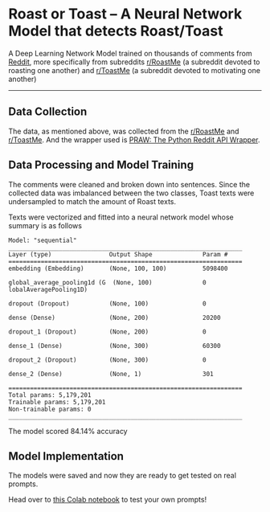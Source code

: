 # Roast or Toast – A Neural Network Model that detects Roast/Toast

A Deep Learning Network Model trained on thousands of comments from [Reddit](https://www.reddit.com/), more specifically from subreddits [r/RoastMe](https://www.reddit.com/r/RoastMe) (a subreddit devoted to roasting one another) and [r/ToastMe](https://www.reddit.com/r/ToastMe) (a subreddit devoted to motivating one another)

---

## Data Collection

The data, as mentioned above, was collected from the [r/RoastMe](https://www.reddit.com/r/RoastMe) and [r/ToastMe](https://www.reddit.com/r/ToastMe). And the wrapper used is [PRAW: The Python Reddit API Wrapper](https://praw.readthedocs.io/).

## Data Processing and Model Training

The comments were cleaned and broken down into sentences. Since the collected data was imbalanced between the two classes, Toast texts were undersampled to match the amount of Roast texts.

Texts were vectorized and fitted into a neural network model whose summary is as follows

```plaintext
Model: "sequential"
_________________________________________________________________
Layer (type)                Output Shape              Param #   
=================================================================
embedding (Embedding)       (None, 100, 100)          5098400   
                                                                
global_average_pooling1d (G  (None, 100)              0         
lobalAveragePooling1D)                                          
                                                                
dropout (Dropout)           (None, 100)               0         
                                                                
dense (Dense)               (None, 200)               20200     
                                                                
dropout_1 (Dropout)         (None, 200)               0         
                                                                
dense_1 (Dense)             (None, 300)               60300     
                                                                
dropout_2 (Dropout)         (None, 300)               0         
                                                                
dense_2 (Dense)             (None, 1)                 301       
                                                                
=================================================================
Total params: 5,179,201
Trainable params: 5,179,201
Non-trainable params: 0
_________________________________________________________________
```
The model scored 84.14% accuracy

## Model Implementation

The models were saved and now they are ready to get tested on real prompts.

Head over to [this Colab notebook](https://colab.research.google.com/drive/13rnnhbheW96ycWDNxZeq8oyF0cJKiuh5?usp=sharing) to test your own prompts!
